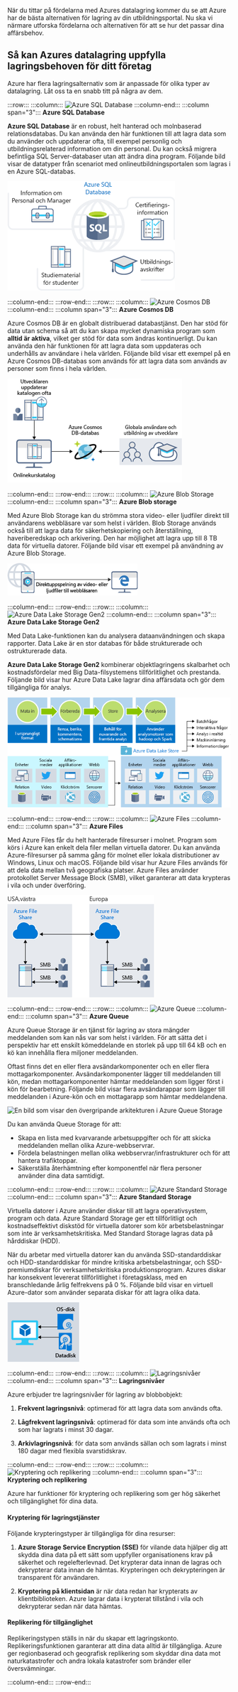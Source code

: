När du tittar på fördelarna med Azures datalagring kommer du se att Azure har de bästa alternativen för lagring av din utbildningsportal. Nu ska vi närmare utforska fördelarna och alternativen för att se hur det passar dina affärsbehov.

## <a name="how-azure-data-storage-can-meet-your-business-storage-needs"></a>Så kan Azures datalagring uppfylla lagringsbehoven för ditt företag

Azure har flera lagringsalternativ som är anpassade för olika typer av datalagring. Låt oss ta en snabb titt på några av dem.

:::row:::
  :::column:::
    ![Azure SQL Database](../media/3-azure-sql-db.png)
  :::column-end:::
    :::column span="3"::: **Azure SQL Database**

**Azure SQL Database** är en robust, helt hanterad och molnbaserad relationsdatabas. Du kan använda den här funktionen till att lagra data som du använder och uppdaterar ofta, till exempel personlig och utbildningsrelaterad information om din personal. Du kan också migrera befintliga SQL Server-databaser utan att ändra dina program. Följande bild visar de datatyper från scenariot med onlineutbildningsportalen som lagras i en Azure SQL-databas.

![En bild som visar Azure SQL när det används för att lagra elevinformation, till exempel avskrifter, certifieringar och studiematerial.](../media/3-Azure_SQL.png)

:::column-end:::
:::row-end:::
:::row:::
  :::column:::
    ![Azure Cosmos DB](../media/3-cosmos-db.png)
  :::column-end:::
    :::column span="3"::: **Azure Cosmos DB**

Azure Cosmos DB är en globalt distribuerad databastjänst. Den har stöd för data utan schema så att du kan skapa mycket dynamiska program som **alltid är aktiva**, vilket ger stöd för data som ändras kontinuerligt. Du kan använda den här funktionen för att lagra data som uppdateras och underhålls av användare i hela världen. Följande bild visar ett exempel på en Azure Cosmos DB-databas som används för att lagra data som används av personer som finns i hela världen.

![En bild som visar användningen av Azure Cosmos DB i onlineutbildningsscenariot för att lagra kurskatalogen. Azure Cosmos DB är ett bra val här eftersom katalogen uppdateras av administratörer och används av studenter över hela världen.](../media/3-Azure_cosmos_db.png)

:::column-end:::
:::row-end:::
:::row:::
  :::column:::
    ![Azure Blob Storage](../media/3-azure-blob-storage.png)
  :::column-end:::
    :::column span="3"::: **Azure Blob storage**

Med Azure Blob Storage kan du strömma stora video- eller ljudfiler direkt till användarens webbläsare var som helst i världen. Blob Storage används också till att lagra data för säkerhetskopiering och återställning, haveriberedskap och arkivering. Den har möjlighet att lagra upp till 8 TB data för virtuella datorer. Följande bild visar ett exempel på användning av Azure Blob Storage.

![En bild som visar Azure Blob Storage som används för att lagra och strömma video- eller ljudfiler.](../media/3-Azure_blob.png)

:::column-end:::
:::row-end:::
:::row:::
  :::column:::
    ![Azure Data Lake Storage Gen2](../media/3-azure-data-lake.png)
  :::column-end:::
    :::column span="3"::: **Azure Data Lake Storage Gen2**

Med Data Lake-funktionen kan du analysera dataanvändningen och skapa rapporter. Data Lake är en stor databas för både strukturerade och ostrukturerade data.

**Azure Data Lake Storage Gen2** kombinerar objektlagringens skalbarhet och kostnadsfördelar med Big Data-filsystemens tillförlitlighet och prestanda. Följande bild visar hur Azure Data Lake lagrar dina affärsdata och gör dem tillgängliga för analys.

![En bild som visar Azure Data Lakes roll i förbereda och lagra dina data för användning i analysverktyg. Azure Data Lake kan hantera en mängd olika indatatyper, till exempel relationsdatabaser, video- eller sensordata.](../media/3-Data_lake_store_concept.png)

:::column-end:::
:::row-end:::
:::row:::
  :::column:::
    ![Azure Files](../media/3-azure-files.png)
  :::column-end:::
    :::column span="3"::: **Azure Files**

Med Azure Files får du helt hanterade filresurser i molnet. Program som körs i Azure kan enkelt dela filer mellan virtuella datorer. Du kan använda Azure-filresurser på samma gång för molnet eller lokala distributioner av Windows, Linux och macOS. Följande bild visar hur Azure Files används för att dela data mellan två geografiska platser. Azure Files använder protokollet Server Message Block (SMB), vilket garanterar att data krypteras i vila och under överföring.

![En bild som visar fildelningsfunktionerna i Azure Files. ](../media/3-Azure_Files.png)

:::column-end:::
:::row-end:::
:::row:::
  :::column:::
    ![Azure Queue](../media/3-azure-queue.png)
  :::column-end:::
    :::column span="3"::: **Azure Queue**

Azure Queue Storage är en tjänst för lagring av stora mängder meddelanden som kan nås var som helst i världen. För att sätta det i perspektiv har ett enskilt kömeddelande en storlek på upp till 64 kB och en kö kan innehålla flera miljoner meddelanden.

Oftast finns det en eller flera avsändarkomponenter och en eller flera mottagarkomponenter. Avsändarkomponenter lägger till meddelanden till kön, medan mottagarkomponenter hämtar meddelanden som ligger först i kön för bearbetning. Följande bild visar flera avsändarappar som lägger till meddelanden i Azure-kön och en mottagarapp som hämtar meddelandena.

![En bild som visar den övergripande arkitekturen i Azure Queue Storage](../media/3-Azure_Queue.png)

Du kan använda Queue Storage för att:

- Skapa en lista med kvarvarande arbetsuppgifter och för att skicka meddelanden mellan olika Azure-webbservrar.
- Fördela belastningen mellan olika webbservrar/infrastrukturer och för att hantera trafiktoppar.
- Säkerställa återhämtning efter komponentfel när flera personer använder dina data samtidigt.

:::column-end:::
:::row-end:::
:::row:::
  :::column:::
    ![Azure Standard Storage](../media/3-azure-standard-storage.png)
  :::column-end:::
    :::column span="3"::: **Azure Standard Storage**

Virtuella datorer i Azure använder diskar till att lagra operativsystem, program och data. Azure Standard Storage ger ett tillförlitligt och kostnadseffektivt diskstöd för virtuella datorer som kör arbetsbelastningar som inte är verksamhetskritiska. Med Standard Storage lagras data på hårddiskar (HDD).

När du arbetar med virtuella datorer kan du använda SSD-standarddiskar och HDD-standarddiskar för mindre kritiska arbetsbelastningar, och SSD-premiumdiskar för verksamhetskritiska produktionsprogram. Azures diskar har konsekvent levererat tillförlitlighet i företagsklass, med en branschledande årlig felfrekvens på 0 %. Följande bild visar en virtuell Azure-dator som använder separata diskar för att lagra olika data.

![En bild som visar två diskar i en virtuell dator, en som lagrar operativsystemet och en som lagrar data.](../media/3-Azure_disks.png)

:::column-end:::
:::row-end:::
:::row:::
  :::column:::
    ![Lagringsnivåer](../media/3-storage-tiers.png)
  :::column-end:::
    :::column span="3"::: **Lagringsnivåer**

Azure erbjuder tre lagringsnivåer för lagring av blobbobjekt:

1. **Frekvent lagringsnivå**: optimerad för att lagra data som används ofta.

1. **Lågfrekvent lagringsnivå**: optimerad för data som inte används ofta och som har lagrats i minst 30 dagar.

1. **Arkivlagringsnivå**: för data som används sällan och som lagrats i minst 180 dagar med flexibla svarstidskrav.

:::column-end:::
:::row-end:::
:::row:::
  :::column:::
    ![Kryptering och replikering](../media/3-azure-storage-encryption.png)
  :::column-end:::
    :::column span="3"::: **Kryptering och replikering**

Azure har funktioner för kryptering och replikering som ger hög säkerhet och tillgänglighet för dina data.

#### <a name="encryption-for-storage-services"></a>Kryptering för lagringstjänster

Följande krypteringstyper är tillgängliga för dina resurser:

1. **Azure Storage Service Encryption (SSE)** för vilande data hjälper dig att skydda dina data på ett sätt som uppfyller organisationens krav på säkerhet och regelefterlevnad. Det krypterar data innan de lagras och dekrypterar data innan de hämtas. Krypteringen och dekrypteringen är transparent för användaren.

1. **Kryptering på klientsidan** är när data redan har krypterats av klientbiblioteken. Azure lagrar data i krypterat tillstånd i vila och dekrypterar sedan när data hämtas.

#### <a name="replication-for-storage-availability"></a>Replikering för tillgänglighet

Replikeringstypen ställs in när du skapar ett lagringskonto. Replikeringsfunktionen garanterar att dina data alltid är tillgängliga. Azure ger regionbaserad och geografisk replikering som skyddar dina data mot naturkatastrofer och andra lokala katastrofer som bränder eller översvämningar.

  :::column-end:::
:::row-end:::